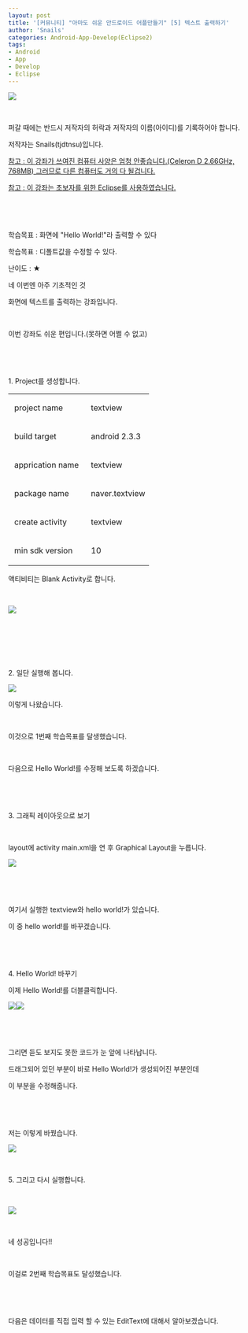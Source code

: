 ```yaml
---
layout: post
title: '[커뮤니티] "아마도 쉬운 안드로이드 어플만들기" [5] 텍스트 출력하기'
author: 'Snails'
categories: Android-App-Develop(Eclipse2)
tags:
- Android
- App
- Develop
- Eclipse
---
```



<script> location.href='https://cafe.naver.com/develoid/233181' ; </script>

<p><img src="https://dthumb-phinf.pstatic.net/?src=%22http%3A%2F%2Fblogfiles.naver.net%2F20130427_51%2Ftjdtnsu_13670324652685asRT_JPEG%2Fand.jpg%22&amp;type=cafe_wa740"></p>
<p>&nbsp;</p>
<p>퍼갈 때에는 반드시 저작자의 허락과 저작자의 이름(아이디)를 기록하어야 합니다.</p>
<p>저작자는 Snails(tjdtnsu)입니다.</p>
<p><u>참고 : 이 강좌가 쓰여진 컴퓨터 사양은 엄청 안좋습니다.(Celeron D 2.66GHz, 768MB) 그러므로 다른 컴퓨터도 거의 다 될겁니다.</u>&nbsp;</p>
<p><u>참고 : 이 강좌는 초보자를 위한 Eclipse를 사용하였습니다.</u></p>
<p>&nbsp;</p>
<p>&nbsp;</p>
<p>학습목표 : 화면에 "Hello World!"라 출력할 수 있다</p>
<p>학습목표 : 디폴트값을 수정할 수 있다.</p>
<p>난이도 : ★</p>
<p></p>
<p>﻿네 이번엔 아주 기초적인 것</p>
<p>화면에 텍스트를 출력하는 강좌입니다.</p>
<p>&nbsp;</p>
<p>이번 강좌도 쉬운 편입니다.(못하면 어쩔 수 없고)</p>
<p>&nbsp;</p>
<p>&nbsp;</p>
<p>1. Project를 생성합니다.</p>
<table><tbody><tr><td  ><p>&nbsp;project name&nbsp;</p>
</td><td  ><p>&nbsp;textview</p>
</td></tr><tr><td  ><p>&nbsp;build target&nbsp;</p>
</td><td  ><p>&nbsp;android 2.3.3&nbsp;</p>
</td></tr><tr><td  ><p>&nbsp;apprication name&nbsp;</p>
</td><td  ><p>&nbsp;textview</p>
</td></tr><tr><td  ><p>&nbsp;package name&nbsp;</p>
</td><td  ><p>&nbsp;naver.textview</p>
</td></tr><tr><td  ><p>&nbsp;create activity&nbsp;</p>
</td><td  ><p>&nbsp;textview</p>
</td></tr><tr><td  ><p>&nbsp;min sdk version&nbsp;</p>
</td><td  ><p>&nbsp;10</p>
</td></tr></tbody></table><p>액티비티는 Blank Activity로 합니다.</p>
<p>&nbsp;</p>
<p><img src="https://dthumb-phinf.pstatic.net/?src=%22http%3A%2F%2Fblogfiles.naver.net%2F20130427_152%2Ftjdtnsu_1367033216338jgoWF_PNG%2F%25C1%25A6%25B8%25F1_%25BE%25F8%25C0%25BD.PNG%22&amp;type=cafe_wa740">&nbsp;</p>
<p>&nbsp;</p>
<p>&nbsp;</p>
<p>&nbsp;</p>
<p>2. 일단 실행해 봅니다.</p>
<p><img src="https://dthumb-phinf.pstatic.net/?src=%22http%3A%2F%2Fblogfiles.naver.net%2F20130427_277%2Ftjdtnsu_1367033542014W3egG_PNG%2F%25C1%25A6%25B8%25F1_%25BE%25F8%25C0%25BD.PNG%22&amp;type=cafe_wa740"></p>
<p>이렇게 나왔습니다.&nbsp;</p>
<p>&nbsp;</p>
<p>이것으로 1번째 학습목표를 달생했습니다.</p>
<p>&nbsp;</p>
<p>다음으로 Hello World!를 수정해 보도록 하겠습니다.</p>
<p>&nbsp;</p>
<p>&nbsp;</p>
<p>3. 그래픽 레이아웃으로 보기&nbsp;</p>
<p>&nbsp;</p>
<p>layout에 activity main.xml을 연 후 Graphical Layout을 누릅니다.&nbsp;</p>
<p><img src="https://dthumb-phinf.pstatic.net/?src=%22http%3A%2F%2Fblogfiles.naver.net%2F20130427_225%2Ftjdtnsu_1367033804696poyLY_PNG%2F%25C1%25A6%25B8%25F1_%25BE%25F8%25C0%25BD.PNG%22&amp;type=cafe_wa740"></p>
<p>&nbsp;</p>
<p>&nbsp;</p>
<p>여기서 실행한 textview와 hello world!가 있습니다.</p>
<p>이 중 hello world!를 바꾸겠습니다.</p>
<p>&nbsp;</p>
<p>&nbsp;</p>
<p>4. Hello World! 바꾸기</p>
<p>이제 Hello World!를 더블클릭합니다.</p>
<p><img src="https://dthumb-phinf.pstatic.net/?src=%22http%3A%2F%2Fblogfiles.naver.net%2F20130427_13%2Ftjdtnsu_1367033997812agxBS_PNG%2F%25C1%25A6%25B8%25F1_%25BE%25F8%25C0%25BD.PNG%22&amp;type=cafe_wa740"><img src="https://dthumb-phinf.pstatic.net/?src=%22http%3A%2F%2Fblogfiles.naver.net%2F20130427_271%2Ftjdtnsu_1367034158543jBlWt_PNG%2F%25C1%25A6%25B8%25F1_%25BE%25F8%25C0%25BD.PNG%22&amp;type=cafe_wa740"></p>
<p>&nbsp;</p>
<p>&nbsp;</p>
<p>그리면 듣도 보지도 못한 코드가 눈 앞에 나타납니다.</p>
<p>드래그되어 있던 부분이 바로 Hello World!가 생성되어진 부분인데</p>
<p>이 부분을 수정해줍니다.&nbsp;</p>
<p>&nbsp;</p>
<p>&nbsp;</p>
<p>저는 이렇게 바꿨습니다.</p>
<p><img src="https://dthumb-phinf.pstatic.net/?src=%22http%3A%2F%2Fblogfiles.naver.net%2F20130427_243%2Ftjdtnsu_1367034304610P17Wa_PNG%2F%25C1%25A6%25B8%25F1_%25BE%25F8%25C0%25BD.PNG%22&amp;type=cafe_wa740"></p>
<p>&nbsp;</p>
<p>5. 그리고 다시 실행합니다.</p>
<p>&nbsp;</p>
<p><img src="https://dthumb-phinf.pstatic.net/?src=%22http%3A%2F%2Fblogfiles.naver.net%2F20130427_152%2Ftjdtnsu_1367034398330la9So_PNG%2F%25C1%25A6%25B8%25F1_%25BE%25F8%25C0%25BD.PNG%22&amp;type=cafe_wa740"></p>
<p>&nbsp;</p>
<p>네 성공입니다!!</p>
<p>&nbsp;</p>
<p>이걸로 2번째 학습목표도 달성했습니다.</p>
<p>&nbsp;</p>
<p>&nbsp;</p>
<p>다음은 데이터를 직접 입력 할 수 있는 EditText에 대해서 알아보겠습니다.&nbsp;</p>
